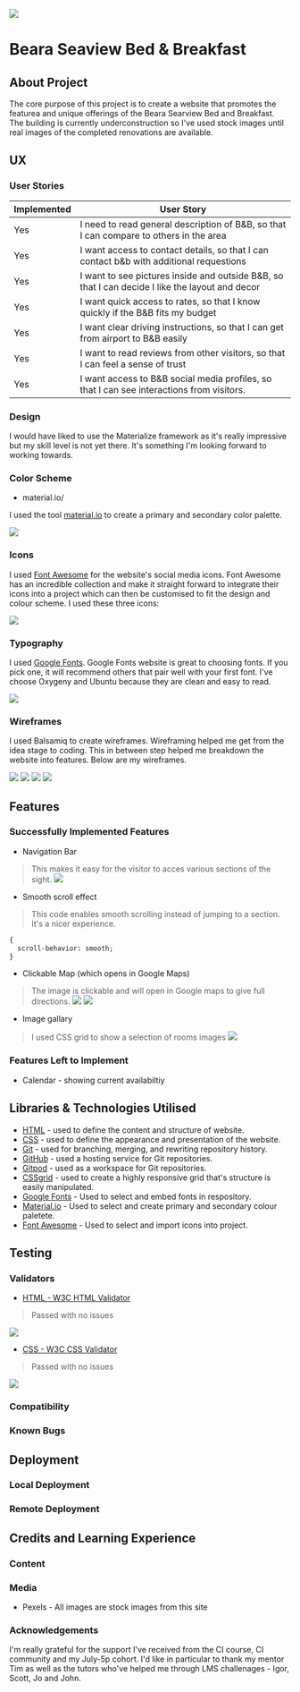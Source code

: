 ![](assets/images/responsivepreview.png)
# Beara Seaview Bed & Breakfast

## About Project
The core purpose of this project is to create a website that promotes the featurea and unique offerings of the Beara Searview Bed and Breakfast. The building is currently underconstruction so I've used stock images until real images of the completed renovations are available. 

## UX

### User Stories
                    
Implemented  | User Story
------------- | -------------
Yes  | I need to read general description of B&B, 	so that I can compare to others in the area
Yes  | I want access to contact details, 	so that I can contact b&b with additional requestions
Yes  | I want to see pictures inside and outside B&B, 	so that I can decide I like the layout and decor
Yes  | I want quick access to rates,	so that I know quickly if the B&B fits my budget
Yes  | I want clear driving instructions, 	so that I can get from airport to B&B easily
Yes | I want to read reviews from other visitors, 	so that I can feel a sense of trust 
Yes  | I want access to B&B social media profiles, 	so that I can see interactions from visitors.

### Design
I would have liked to use the Materialize framework as it's really impressive but my skill level is not yet there. It's something I'm looking forward to working towards.

### Color Scheme

* material.io/

I used the tool [material.io](https://material.io/resources/color/#!/?view.left=1&view.right=1&primary.color=D1C4E9&secondary.color=BBDEFB&secondary.text.color=000000&primary.text.color=0a0a0a) to create a primary and secondary color palette.

![](assets/images/colorpalette.png)

### Icons

I used [Font Awesome](x) for the website's social media icons. Font Awesome has an incredible collection and make it straight forward to integrate their icons into a project which can then be customised to fit the design and colour scheme. I used these three icons:

![](assets/images/socialmediaicons.png)

### Typography

I used [Google Fonts](https://fonts.google.com/share?selection.family=Oxygen|Ubuntu). Google Fonts website is great to choosing fonts. If you pick one, it will recommend others that pair well with your first font. I've choose Oxygeny and Ubuntu because they are clean and easy to read.

![](assets/images/googlefonts.png)

### Wireframes

I used Balsamiq to create wireframes. Wireframing helped me get from the idea stage to coding. This in between step helped me breakdown the website into features. Below are my wireframes.

![](assets/images/wireframe1.png)
![](assets/images/wireframe2.png)
![](assets/images/wireframe3.png)
![](assets/images/wireframe4.png)

## Features

### Successfully Implemented Features
* Navigation Bar
>This makes it easy for the visitor to acces various sections of the sight. 
![](assets/images/navigationbar.png)

* Smooth scroll effect
>This code enables smooth scrolling instead of jumping to a section. It's a nicer experience. 
```html 
{
  scroll-behavior: smooth;  
}
```
* Clickable Map (which opens in Google Maps)
>The image is clickable and will open in Google maps to give full directions. 
![](assets/images/mapsbeforeclick.png)
![](assets/images/googlemaps.png)

* Image gallary
>I used CSS grid to show a selection of rooms images
![](assets/images/imagegallery.png)


### Features Left to Implement
* Calendar - showing current availabiltiy

## Libraries & Technologies Utilised
* [HTML](https://developer.mozilla.org/en-US/docs/Glossary/HTML5) - used to define the content and structure of website.
* [CSS](https://developer.mozilla.org/en-US/docs/Web/CSS) - used to define the appearance and presentation of the website.
* [Git](https://www.atlassian.com/git) - used for branching, merging, and rewriting repository history.
* [GitHub](https://github.com/) - used a hosting service for Git repositories.
* [Gitpod](https://gitpod.io/) - used as a workspace for Git repositories.
* [CSSgrid](https://developer.mozilla.org/en-US/docs/Web/CSS/CSS_Grid_Layout) - used to create a highly responsive grid that's structure is easily manipulated.
* [Google Fonts](https://fonts.google.com/share?selection.family=Oxygen%7CUbuntu) - Used to select and embed fonts in respository.
* [Material.io](https://material.io/resources/color/#!/?view.left=1&view.right=1&primary.color=D1C4E9&secondary.color=BBDEFB&secondary.text.color=000000&primary.text.color=0a0a0a) - Used to select and create primary and secondary colour paletete.
* [Font Awesome](https://fontawesome.com/) - Used to select and import icons into project.



## Testing
### Validators

* [HTML - W3C HTML Validator](https://validator.w3.org/)
> Passed with no issues

![](assets/images/htmlvalidation.png)

* [CSS - W3C CSS Validator](https://jigsaw.w3.org/css-validator/)
> Passed with no issues

![](assets/images/cssvalidation.png)

### Compatibility
### Known Bugs

## Deployment
### Local Deployment
### Remote Deployment

## Credits and Learning Experience

### Content

### Media

* Pexels - All images are stock images from this site

### Acknowledgements
I'm really grateful for the support I've received from the CI course, CI community and my July-5p cohort. I'd like in particular to thank my mentor Tim as well as the tutors who've helped me through LMS challenages - Igor, Scott, Jo and John. 

